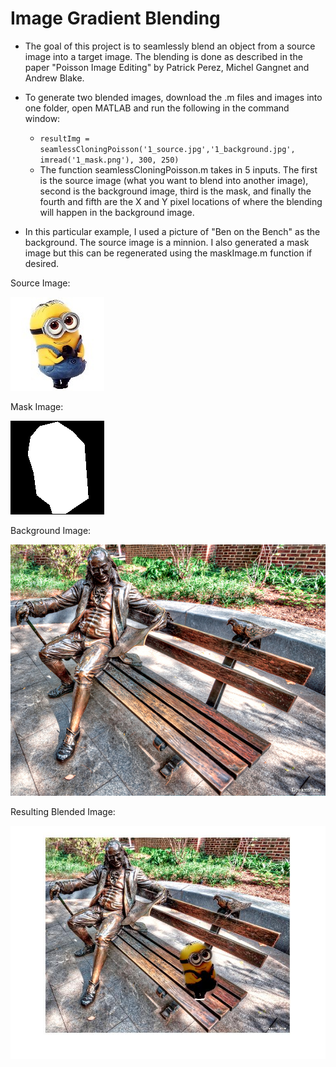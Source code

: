 # Image Gradient Blending

- The goal of this project is to seamlessly blend an object from a source image into a target image. The blending is done as described in the paper "Poisson Image Editing" by Patrick Perez, Michel Gangnet and Andrew Blake.

- To generate two blended images, download the .m files and images into one folder, open MATLAB and run the following in the command         window:
    - `resultImg = seamlessCloningPoisson('1_source.jpg','1_background.jpg', imread('1_mask.png'), 300, 250)`
    - The function seamlessCloningPoisson.m takes in 5 inputs. The first is the source image (what you want to blend into another image),       second is the background image, third is the mask, and finally the fourth and fifth are the X and Y pixel locations of where the           blending will happen in the background image.

- In this particular example, I used a picture of "Ben on the Bench" as the background. The source image is a minnion. I also generated a mask image but this can be regenerated using the maskImage.m function if desired.

Source Image:

![Source Image](Images/1_source.jpg)

Mask Image:

![Mask Image](Images/1_mask.png)

Background Image:

![Background Image](Images/1_background.jpg)

Resulting Blended Image:

![Resulting Blended Image](Images/Minnion_result.jpg)


